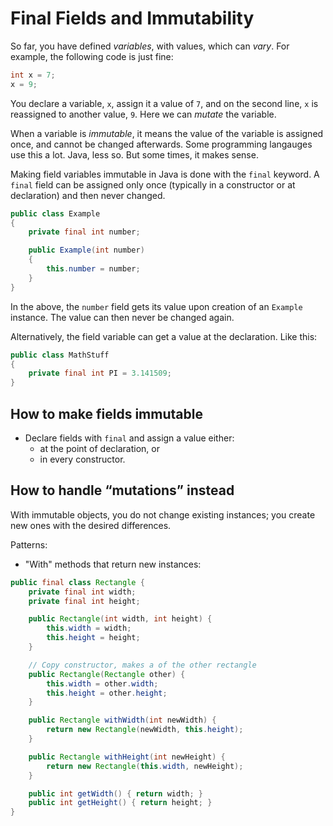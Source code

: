 # Final Fields and Immutability

So far, you have defined _variables_, with values, which can _vary_. For example, the following code is just fine:

```java
int x = 7;
x = 9;
```

You declare a variable, `x`, assign it a value of `7`, and on the second line, `x` is reassigned to another value, `9`. Here we can _mutate_ the variable.

When a variable is _immutable_, it means the value of the variable is assigned once, and cannot be changed afterwards. Some programming langauges use this a lot. Java, less so. But some times, it makes sense.

Making field variables immutable in Java is done with the `final` keyword. A `final` field can be assigned only once (typically in a constructor or at declaration) and then never changed.

```java
public class Example
{
    private final int number;

    public Example(int number)
    {
        this.number = number;
    }
}
```
In the above, the `number` field gets its value upon creation of an `Example` instance. The value can then never be changed again.

Alternatively, the field variable can get a value at the declaration. Like this:

```java
public class MathStuff
{
    private final int PI = 3.141509;
}
```


## How to make fields immutable

- Declare fields with `final` and assign a value either:
  - at the point of declaration, or
  - in every constructor.


## How to handle “mutations” instead

With immutable objects, you do not change existing instances; you create new ones with the desired differences.

Patterns:
- "With" methods that return new instances:

```java
public final class Rectangle {
    private final int width;
    private final int height;

    public Rectangle(int width, int height) {
        this.width = width;
        this.height = height;
    } 

    // Copy constructor, makes a of the other rectangle
    public Rectangle(Rectangle other) {
        this.width = other.width;
        this.height = other.height;
    }

    public Rectangle withWidth(int newWidth) {
        return new Rectangle(newWidth, this.height);
    }

    public Rectangle withHeight(int newHeight) {
        return new Rectangle(this.width, newHeight);
    }

    public int getWidth() { return width; }
    public int getHeight() { return height; }
}
```


